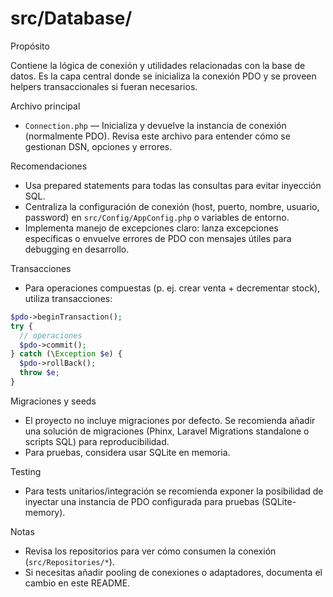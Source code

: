 # src/Database/

Propósito

Contiene la lógica de conexión y utilidades relacionadas con la base de datos. Es la capa central donde se inicializa la conexión PDO y se proveen helpers transaccionales si fueran necesarios.

Archivo principal

- `Connection.php` — Inicializa y devuelve la instancia de conexión (normalmente PDO). Revisa este archivo para entender cómo se gestionan DSN, opciones y errores.

Recomendaciones

- Usa prepared statements para todas las consultas para evitar inyección SQL.
- Centraliza la configuración de conexión (host, puerto, nombre, usuario, password) en `src/Config/AppConfig.php` o variables de entorno.
- Implementa manejo de excepciones claro: lanza excepciones específicas o envuelve errores de PDO con mensajes útiles para debugging en desarrollo.

Transacciones

- Para operaciones compuestas (p. ej. crear venta + decrementar stock), utiliza transacciones:

```php
$pdo->beginTransaction();
try {
  // operaciones
  $pdo->commit();
} catch (\Exception $e) {
  $pdo->rollBack();
  throw $e;
}
```

Migraciones y seeds

- El proyecto no incluye migraciones por defecto. Se recomienda añadir una solución de migraciones (Phinx, Laravel Migrations standalone o scripts SQL) para reproducibilidad.
- Para pruebas, considera usar SQLite en memoria.

Testing

- Para tests unitarios/integración se recomienda exponer la posibilidad de inyectar una instancia de PDO configurada para pruebas (SQLite-memory).

Notas

- Revisa los repositorios para ver cómo consumen la conexión (`src/Repositories/*`).
- Si necesitas añadir pooling de conexiones o adaptadores, documenta el cambio en este README.
